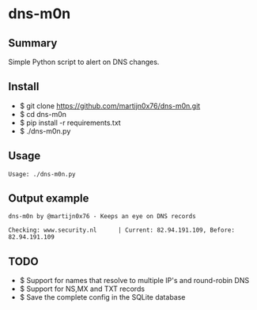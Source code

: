 dns-m0n
=======

Summary
-------

Simple Python script to alert on DNS changes.

Install
-------

* $ git clone https://github.com/martijn0x76/dns-m0n.git
* $ cd dns-m0n
* $ pip install -r requirements.txt
* $ ./dns-m0n.py

Usage
-----

```
Usage: ./dns-m0n.py
```

Output example
--------------
```
dns-m0n by @martijn0x76 - Keeps an eye on DNS records

Checking: www.security.nl      | Current: 82.94.191.109, Before: 82.94.191.109
```

TODO
----

* $ Support for names that resolve to multiple IP's and round-robin DNS
* $ Support for NS,MX and TXT records
* $ Save the complete config in the SQLite database

